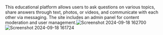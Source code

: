 This educational platform allows users to ask questions on various topics, share answers through text, photos, or videos, and communicate with each other via messaging. The site includes an admin panel for content moderation and user management.![Screenshot 2024-09-18 162700](https://github.com/user-attachments/assets/4844b3d8-a786-49ce-8aee-9f3341a1d1cb)
![Screenshot 2024-09-18 161724](https://github.com/user-attachments/assets/626781f2-7f30-4be9-a387-7d9e186453d9)

